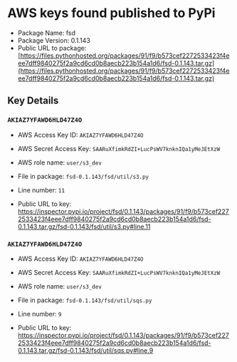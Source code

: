 # AWS keys found published to PyPi

* Package Name: fsd
* Package Version: 0.1.143
* Public URL to package: [https://files.pythonhosted.org/packages/91/f9/b573cef2272533423f4eee7dff9840275f2a9cd6cd0b8aecb223b154a1d6/fsd-0.1.143.tar.gz](https://files.pythonhosted.org/packages/91/f9/b573cef2272533423f4eee7dff9840275f2a9cd6cd0b8aecb223b154a1d6/fsd-0.1.143.tar.gz)

## Key Details

### `AKIAZ7YFAWD6HLD47Z4O`

* AWS Access Key ID: `AKIAZ7YFAWD6HLD47Z4O`
* AWS Secret Access Key: `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` 
* AWS role name: `user/s3_dev`
* File in package: `fsd-0.1.143/fsd/util/s3.py`
* Line number: `11`

* Public URL to key: https://inspector.pypi.io/project/fsd/0.1.143/packages/91/f9/b573cef2272533423f4eee7dff9840275f2a9cd6cd0b8aecb223b154a1d6/fsd-0.1.143.tar.gz/fsd-0.1.143/fsd/util/s3.py#line.11



### `AKIAZ7YFAWD6HLD47Z4O`

* AWS Access Key ID: `AKIAZ7YFAWD6HLD47Z4O`
* AWS Secret Access Key: `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` 
* AWS role name: `user/s3_dev`
* File in package: `fsd-0.1.143/fsd/util/sqs.py`
* Line number: `9`

* Public URL to key: https://inspector.pypi.io/project/fsd/0.1.143/packages/91/f9/b573cef2272533423f4eee7dff9840275f2a9cd6cd0b8aecb223b154a1d6/fsd-0.1.143.tar.gz/fsd-0.1.143/fsd/util/sqs.py#line.9


